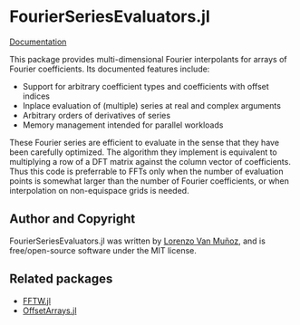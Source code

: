 # FourierSeriesEvaluators.jl

[Documentation](https://lxvm.github.io/FourierSeriesEvaluators.jl/dev/)

This package provides multi-dimensional Fourier interpolants for arrays of
Fourier coefficients. Its documented features include:
- Support for arbitrary coefficient types and coefficients with offset indices
- Inplace evaluation of (multiple) series at real and complex arguments
- Arbitrary orders of derivatives of series
- Memory management intended for parallel workloads

These Fourier series are efficient to evaluate in the sense that they have been
carefully optimized. The algorithm they implement is equivalent to multiplying a
row of a DFT matrix against the column vector of coefficients. Thus this code is
preferrable to FFTs only when the number of evaluation points is somewhat larger
than the number of Fourier coefficients, or when interpolation on non-equispace
grids is needed.

## Author and Copyright

FourierSeriesEvaluators.jl was written by [Lorenzo Van
Muñoz](https://web.mit.edu/lxvm/www/), and is free/open-source software under
the MIT license.

## Related packages
- [FFTW.jl](https://github.com/JuliaMath/FFTW.jl)
- [OffsetArrays.jl](https://github.com/JuliaArrays/OffsetArrays.jl)
